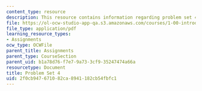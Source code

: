 ```yaml
---
content_type: resource
description: This resource contains information regarding problem set 4.
file: https://ol-ocw-studio-app-qa.s3.amazonaws.com/courses/1-00-introduction-to-computers-and-engineering-problem-solving-spring-2012/2f0cb947671082ca8941182cb54fbfc1_MIT1_00S12_PS_4.pdf
file_type: application/pdf
learning_resource_types:
- Assignments
ocw_type: OCWFile
parent_title: Assignments
parent_type: CourseSection
parent_uid: b1a78d76-f7e7-9a73-3cf9-35247474a66a
resourcetype: Document
title: Problem Set 4
uid: 2f0cb947-6710-82ca-8941-182cb54fbfc1
---
```


